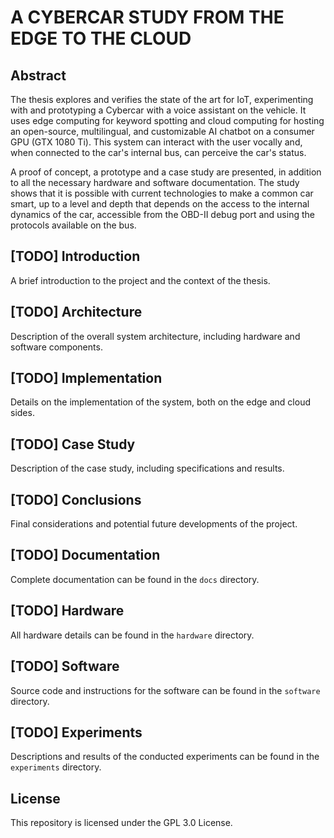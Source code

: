 # A CYBERCAR STUDY FROM THE EDGE TO THE CLOUD

## Abstract
The thesis explores and verifies the state of the art for IoT, experimenting with and prototyping a Cybercar with a voice assistant on the vehicle. 
It uses edge computing for keyword spotting and cloud computing for hosting an open-source, multilingual, and customizable AI chatbot on a consumer GPU (GTX 1080 Ti). 
This system can interact with the user vocally and, when connected to the car's internal bus, can perceive the car's status.

A proof of concept, a prototype and a case study are presented, in addition to all
the necessary hardware and software documentation. 
The study shows that it is possible with current technologies to make a common car smart, up to a
level and depth that depends on the access to the internal dynamics of the car,
accessible from the OBD-II debug port and using the protocols available on the bus.

## [TODO] Introduction
A brief introduction to the project and the context of the thesis.

## [TODO] Architecture
Description of the overall system architecture, including hardware and software components.

## [TODO] Implementation
Details on the implementation of the system, both on the edge and cloud sides.

## [TODO] Case Study
Description of the case study, including specifications and results.

## [TODO] Conclusions
Final considerations and potential future developments of the project.

## [TODO] Documentation
Complete documentation can be found in the `docs` directory.

## [TODO] Hardware
All hardware details can be found in the `hardware` directory.

## [TODO] Software
Source code and instructions for the software can be found in the `software` directory.

## [TODO] Experiments
Descriptions and results of the conducted experiments can be found in the `experiments` directory.

## License
This repository is licensed under the GPL 3.0 License.
